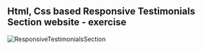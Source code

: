 Html, Css based Responsive Testimonials Section website - exercise
---

![ResponsiveTestimonialsSection](https://github.com/r4nd3l/ResponsiveTestimonialsSection/blob/master/img/sample.gif)
